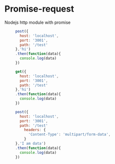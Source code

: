 # Promise-request
Nodejs http module with promise

```javascript
	 post({
	   host: 'localhost',
	   port: '3001',
	   path: '/test'
	 },'hi')
	 .then(function(data){
	   console.log(data)
	 })
```

```javascript
	 get({
	   host: 'localhost',
       port: '3001',
	   path: '/test'
	 },'hi')
	 .then(function(data){
	   console.log(data)
	 })
```

```javascript
	 post({
	   host: 'localhost',
	   port: '3001',
	   path: '/test'
         headers: {
           'Content-Type': 'multipart/form-data',
         }
	 },'I am data')
	 .then(function(data){
	   console.log(data)
	 })
```
